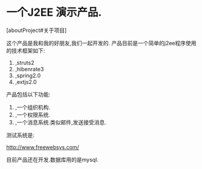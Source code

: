 # 一个J2EE 演示产品. #

[aboutProject#关于项目]

这个产品是我和我的好朋友,我们一起开发的.
产品目前是一个简单的j2ee程序使用的技术框架如下:
  1. ,struts2
  1. ,hibenrate3
  1. ,spring2.0
  1. ,extjs2.0

产品包括以下功能:

  1. ,一个组织机构.
  1. ,一个权限系统.
  1. ,一个消息系统.类似邮件,发送接受消息.

测试系统是:

http://www.freewebsys.com/




目前产品还在开发.数据库用的是mysql.